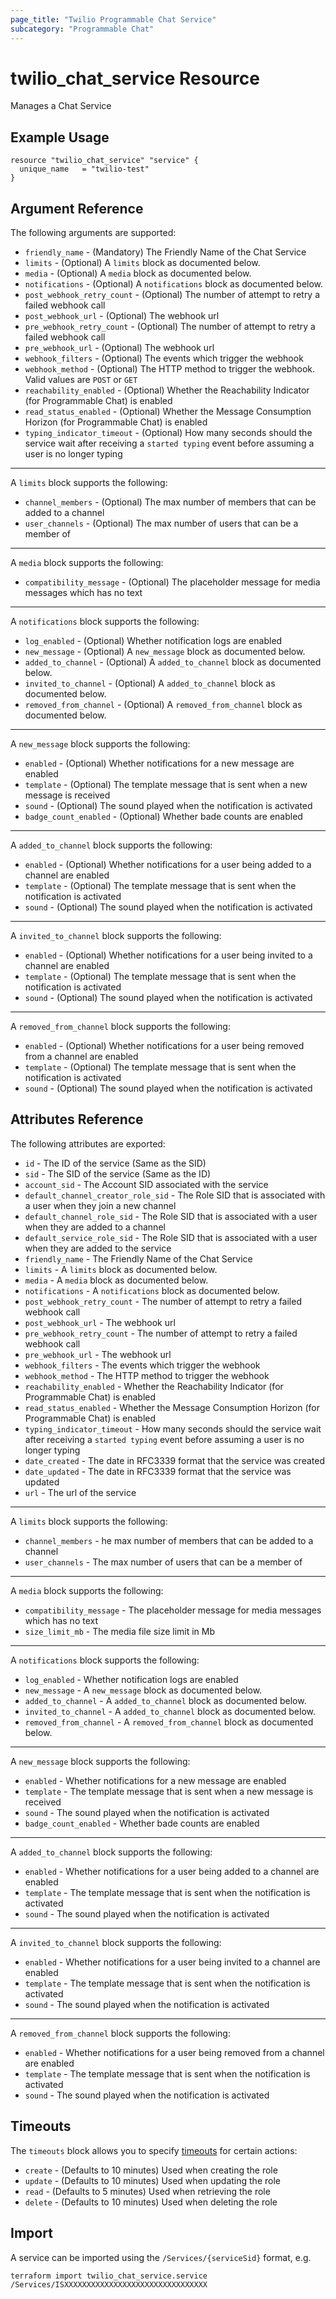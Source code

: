 ```yaml
---
page_title: "Twilio Programmable Chat Service"
subcategory: "Programmable Chat"
---
```


# twilio_chat_service Resource

Manages a Chat Service

## Example Usage

```hcl
resource "twilio_chat_service" "service" {
  unique_name   = "twilio-test"
}
```

## Argument Reference

The following arguments are supported:

- `friendly_name` - (Mandatory) The Friendly Name of the Chat Service
- `limits` - (Optional) A `limits` block as documented below.
- `media` - (Optional) A `media` block as documented below.
- `notifications` - (Optional) A `notifications` block as documented below.
- `post_webhook_retry_count` - (Optional) The number of attempt to retry a failed webhook call
- `post_webhook_url` - (Optional) The webhook url
- `pre_webhook_retry_count` - (Optional) The number of attempt to retry a failed webhook call
- `pre_webhook_url` - (Optional) The webhook url
- `webhook_filters` - (Optional) The events which trigger the webhook
- `webhook_method` - (Optional) The HTTP method to trigger the webhook. Valid values are `POST` or `GET`
- `reachability_enabled` - (Optional) Whether the Reachability Indicator (for Programmable Chat) is enabled
- `read_status_enabled` - (Optional) Whether the Message Consumption Horizon (for Programmable Chat) is enabled
- `typing_indicator_timeout` - (Optional) How many seconds should the service wait after receiving a `started typing` event before assuming a user is no longer typing

---

A `limits` block supports the following:

- `channel_members` - (Optional) The max number of members that can be added to a channel
- `user_channels` - (Optional) The max number of users that can be a member of

---

A `media` block supports the following:

- `compatibility_message` - (Optional) The placeholder message for media messages which has no text

---

A `notifications` block supports the following:

- `log_enabled` - (Optional) Whether notification logs are enabled
- `new_message` - (Optional) A `new_message` block as documented below.
- `added_to_channel` - (Optional) A `added_to_channel` block as documented below.
- `invited_to_channel` - (Optional) A `added_to_channel` block as documented below.
- `removed_from_channel` - (Optional) A `removed_from_channel` block as documented below.

---

A `new_message` block supports the following:

- `enabled` - (Optional) Whether notifications for a new message are enabled
- `template` - (Optional) The template message that is sent when a new message is received
- `sound` - (Optional) The sound played when the notification is activated
- `badge_count_enabled` - (Optional) Whether bade counts are enabled

---

A `added_to_channel` block supports the following:

- `enabled` - (Optional) Whether notifications for a user being added to a channel are enabled
- `template` - (Optional) The template message that is sent when the notification is activated
- `sound` - (Optional) The sound played when the notification is activated

---

A `invited_to_channel` block supports the following:

- `enabled` - (Optional) Whether notifications for a user being invited to a channel are enabled
- `template` - (Optional) The template message that is sent when the notification is activated
- `sound` - (Optional) The sound played when the notification is activated

---

A `removed_from_channel` block supports the following:

- `enabled` - (Optional) Whether notifications for a user being removed from a channel are enabled
- `template` - (Optional) The template message that is sent when the notification is activated
- `sound` - (Optional) The sound played when the notification is activated

## Attributes Reference

The following attributes are exported:

- `id` - The ID of the service (Same as the SID)
- `sid` - The SID of the service (Same as the ID)
- `account_sid` - The Account SID associated with the service
- `default_channel_creator_role_sid` - The Role SID that is associated with a user when they join a new channel
- `default_channel_role_sid` - The Role SID that is associated with a user when they are added to a channel
- `default_service_role_sid` - The Role SID that is associated with a user when they are added to the service
- `friendly_name` - The Friendly Name of the Chat Service
- `limits` - A `limits` block as documented below.
- `media` - A `media` block as documented below.
- `notifications` - A `notifications` block as documented below.
- `post_webhook_retry_count` - The number of attempt to retry a failed webhook call
- `post_webhook_url` - The webhook url
- `pre_webhook_retry_count` - The number of attempt to retry a failed webhook call
- `pre_webhook_url` - The webhook url
- `webhook_filters` - The events which trigger the webhook
- `webhook_method` - The HTTP method to trigger the webhook
- `reachability_enabled` - Whether the Reachability Indicator (for Programmable Chat) is enabled
- `read_status_enabled` - Whether the Message Consumption Horizon (for Programmable Chat) is enabled
- `typing_indicator_timeout` - How many seconds should the service wait after receiving a `started typing` event before assuming a user is no longer typing
- `date_created` - The date in RFC3339 format that the service was created
- `date_updated` - The date in RFC3339 format that the service was updated
- `url` - The url of the service

---

A `limits` block supports the following:

- `channel_members` - he max number of members that can be added to a channel
- `user_channels` - The max number of users that can be a member of

---

A `media` block supports the following:

- `compatibility_message` - The placeholder message for media messages which has no text
- `size_limit_mb` - The media file size limit in Mb

---

A `notifications` block supports the following:

- `log_enabled` - Whether notification logs are enabled
- `new_message` - A `new_message` block as documented below.
- `added_to_channel` - A `added_to_channel` block as documented below.
- `invited_to_channel` - A `added_to_channel` block as documented below.
- `removed_from_channel` - A `removed_from_channel` block as documented below.

---

A `new_message` block supports the following:

- `enabled` - Whether notifications for a new message are enabled
- `template` - The template message that is sent when a new message is received
- `sound` - The sound played when the notification is activated
- `badge_count_enabled` - Whether bade counts are enabled

---

A `added_to_channel` block supports the following:

- `enabled` - Whether notifications for a user being added to a channel are enabled
- `template` - The template message that is sent when the notification is activated
- `sound` - The sound played when the notification is activated

---

A `invited_to_channel` block supports the following:

- `enabled` - Whether notifications for a user being invited to a channel are enabled
- `template` - The template message that is sent when the notification is activated
- `sound` - The sound played when the notification is activated

---

A `removed_from_channel` block supports the following:

- `enabled` - Whether notifications for a user being removed from a channel are enabled
- `template` - The template message that is sent when the notification is activated
- `sound` - The sound played when the notification is activated

## Timeouts

The `timeouts` block allows you to specify [timeouts](https://www.terraform.io/docs/configuration/resources.html#timeouts) for certain actions:

- `create` - (Defaults to 10 minutes) Used when creating the role
- `update` - (Defaults to 10 minutes) Used when updating the role
- `read` - (Defaults to 5 minutes) Used when retrieving the role
- `delete` - (Defaults to 10 minutes) Used when deleting the role

## Import

A service can be imported using the `/Services/{serviceSid}` format, e.g.

```shell
terraform import twilio_chat_service.service /Services/ISXXXXXXXXXXXXXXXXXXXXXXXXXXXXXXXX
```
